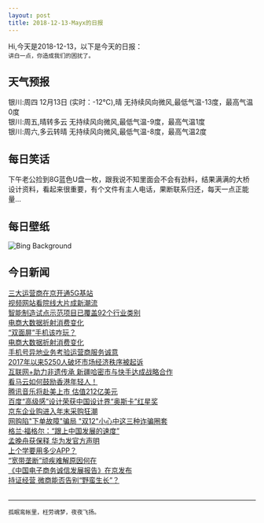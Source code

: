 ```yaml
---
layout: post
title: 2018-12-13-Mayx的日报
---
```


Hi,今天是2018-12-13，以下是今天的日报：<br><small>
讲白一点，你造成我们的困扰了。</small><!--more-->
## 天气预报
银川:周四 12月13日 (实时：-12℃),晴 无持续风向微风,最低气温-13度，最高气温0度<br>银川:周五,晴转多云 无持续风向微风,最低气温-9度，最高气温1度<br>银川:周六,多云转晴 无持续风向微风,最低气温-8度，最高气温2度
## 每日笑话
下午老公捡到8G蓝色U盘一枚，跟我说不知里面会不会有劲料，结果满满的大桥设计资料，看起来很重要，有个文件有主人电话，果断联系归还，每天一点正能量...
## 每日壁纸
![Bing Background](https://cn.bing.com/az/hprichbg/rb/PoinsettiaBuds_EN-US11909781257_1920x1080.jpg "Poinsettia flower buds (© Wild Wonders of Europe/Radisics/Minden Pictures)")
## 今日新闻

[三大运营商在京开通5G基站](http://it.people.com.cn/n1/2018/1213/c1009-30463534.html)   
[视频网站看院线大片成新潮流](http://it.people.com.cn/n1/2018/1213/c1009-30463527.html)   
[智能制造试点示范项目已覆盖92个行业类别](http://it.people.com.cn/n1/2018/1213/c1009-30463487.html)   
[电商大数据折射消费变化](http://it.people.com.cn/n1/2018/1213/c1009-30463467.html)   
[“双面屏”手机该咋玩？](http://it.people.com.cn/n1/2018/1213/c1009-30463458.html)   
[电商大数据折射消费变化](http://it.people.com.cn/n1/2018/1213/c1009-30463441.html)   
[手机号异地业务考验运营商服务诚意](http://it.people.com.cn/n1/2018/1213/c1009-30463370.html)   
[2017年以来5250人破坏市场经济秩序被起诉](http://it.people.com.cn/n1/2018/1213/c1009-30463428.html)   
[互联网+助力非遗传承 新疆哈密市与快手达成战略合作](http://it.people.com.cn/n1/2018/1213/c1009-30463333.html)   
[看马云如何鼓励香港年轻人！](http://it.people.com.cn/n1/2018/1212/c1009-30462916.html)   
[腾讯音乐将赴美上市 估值212亿美元](http://it.people.com.cn/n1/2018/1212/c1009-30462818.html)   
[百度“高级感”设计荣获中国设计界“奥斯卡”红星奖](http://it.people.com.cn/n1/2018/1210/c1009-30454336.html)   
[京东企业购进入年末采购狂潮](http://it.people.com.cn/n1/2018/1212/c1009-30462167.html)   
[网购陷"下单故障"骗局 "双12"小心中这三种诈骗圈套](http://it.people.com.cn/n1/2018/1212/c1009-30462131.html)   
[格兰·福格尔：“跟上中国发展的速度”](http://it.people.com.cn/n1/2018/1212/c1009-30460967.html)   
[孟晚舟获保释 华为发官方声明](http://it.people.com.cn/n1/2018/1212/c1009-30462127.html)   
[上个学要用多少APP？](http://it.people.com.cn/n1/2018/1212/c1009-30461818.html)   
[“宽带垄断”顽疾难解原因何在](http://it.people.com.cn/n1/2018/1212/c1009-30461564.html)   
[《中国电子商务诚信发展报告》在京发布](http://it.people.com.cn/n1/2018/1212/c1009-30461491.html)   
[持证经营 微商能否告别“野蛮生长”？](http://it.people.com.cn/n1/2018/1212/c1009-30461462.html)   
<br />

***

<small>孤眠鸾帐里，枉劳魂梦，夜夜飞扬。</small>
